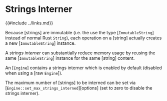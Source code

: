 Strings Interner
================

{{#include ../links.md}}


Because [strings] are immutable (i.e. the use the type [`ImmutableString`] instead of normal Rust `String`),
each operation on a [string] actually creates a new [`ImmutableString`] instance.

A _strings interner_ can substantially reduce memory usage by reusing the same [`ImmutableString`]
instance for the same [string] content.

An [`Engine`] contains a strings interner which is enabled by default
(disabled when using a [raw `Engine`]).

The maximum number of [strings] to be interned can be set via
[`Engine::set_max_strings_interned`][options] (set to zero to disable the strings interner).
